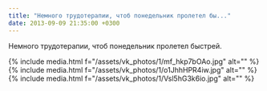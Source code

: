 ```yaml
---
title: "Немного трудотерапии, чтоб понедельник пролетел бы..."
date: 2013-09-09 21:35:00 +0300
---
```


Немного трудотерапии, чтоб понедельник пролетел быстрей.


{% include media.html f="/assets/vk_photos/1/mf_hkp7bOAo.jpg" alt="" %}
{% include media.html f="/assets/vk_photos/1/o1JhhHPR4iw.jpg" alt="" %}
{% include media.html f="/assets/vk_photos/1/Vsl5hG3k6io.jpg" alt="" %}
